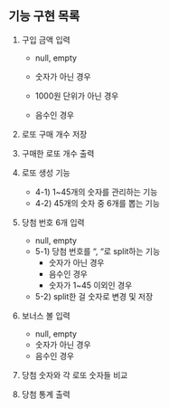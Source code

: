 ## 기능 구현 목록


1) 구입 금액 입력 
   - null, empty
   
   - 숫자가 아닌 경우
   - 1000원 단위가 아닌 경우
   - 음수인 경우


2) 로또 구매 개수 저장


3) 구매한 로또 개수 출력


4) 로또 생성 기능
   - 4-1) 1~45개의 숫자를 관리하는 기능
   - 4-2) 45개의 숫자 중 6개를 뽑는 기능


5) 당첨 번호 6개 입력
   - null, empty
   - 5-1) 당첨 번호를 “, “로 split하는 기능
       - 숫자가 아닌 경우
       - 음수인 경우
       - 숫자가 1~45 이외인 경우
   - 5-2) split한 걸 숫자로 변경 및 저장

6) 보너스 볼 입력
   - null, empty
   - 숫자가 아닌 경우
   - 음수인 경우


7) 당첨 숫자와 각 로또 숫자들 비교


8) 당첨 통계 출력
